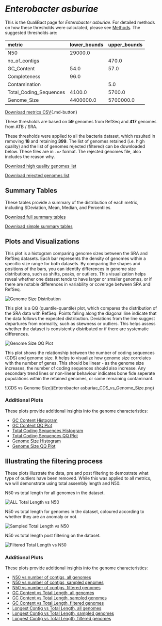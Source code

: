# *Enterobacter asburiae*

This is the QualiBact page for *Enterobacter asburiae*. For detailed methods on how these thresholds were calculated, please see [Methods](../../methods.md).
The suggested thresholds are: 

| metric                 | lower_bounds   | upper_bounds   |
|:-----------------------|:---------------|:---------------|
| N50                    | 29000.0        |                |
| no_of_contigs          |                | 470.0          |
| GC_Content             | 54.0           | 57.0           |
| Completeness           | 96.0           |                |
| Contamination          |                | 5.0            |
| Total_Coding_Sequences | 4100.0         | 5700.0         |
| Genome_Size            | 4400000.0      | 5700000.0      |

[Download metrics CSV](Enterobacter_asburiae_metrics.csv){.md-button}


These thresholds are based on **59** genomes from RefSeq and **417** genomes from ATB / SRA.

These thresholds were applied to all the bacteria dataset, which resulted in removing **18** and retaining **399**.
The list of genomes retained (i.e. high quality) and the list of genomes rejected (filtered) can be downloaded below. These files are in `.xz` format. The rejected genomes file, also includes the reason why.

[Download high quality genomes list](Enterobacter_asburiae_high_quality_genomes.csv.xz)


[Download rejected genomes list](Enterobacter_asburiae_filtered_out_genomes.csv.xz)



## Summary Tables
These tables provide a summary of the distribution of each metric, including SDeviation, Mean, Median, and Percentiles.

[Download full summary tables](summary.csv)

[Download simple summary tables](selected_summary.csv)

## Plots and Visualizations

This plot is a histogram comparing genome sizes between the SRA and RefSeq datasets. Each bar represents the density of genomes within a specific size range for both datasets. By comparing the shapes and positions of the bars, you can identify differences in genome size distributions, such as shifts, peaks, or outliers. This visualization helps reveal whether one dataset tends to have larger or smaller genomes, or if there are notable differences in variability or coverage between SRA and RefSeq.

![Genome Size Distribution](Genome_Size_refseq_histogram_kde.png)

This plot is a QQ (quantile-quantile) plot, which compares the distribution of the SRA data with RefSeq. Points falling along the diagonal line indicate that the data follows the expected distribution. Deviations from the line suggest departures from normality, such as skewness or outliers. This helps assess whether the dataset is consistently distributed or if there are systematic differences.

![Genome Size QQ Plot](Genome_Size_refseq_qqplot.png)

This plot shows the relationship between the number of coding sequences (CDS) and genome size. It helps to visualize how genome size correlates with the number of genes. This should be linear - as the genome size increases, the number of coding sequences should also increase. Any secondary trend lines or non-linear behaviour indicates bone fide seperate populations within the retained genomes, or some remaining contaminant. 

![CDS vs Genome Size](Enterobacter asburiae_CDS_vs_Genome_Size.png)

### Additional Plots

These plots provide additional insights into the genome characteristics:

- [GC Content Histogram](GC_Content_refseq_histogram_kde.png)
- [GC Content QQ Plot](GC_Content_refseq_qqplot.png)
- [Total Coding Sequences Histogram](Total_Coding_Sequences_refseq_histogram_kde.png)
- [Total Coding Sequences QQ Plot](Total_Coding_Sequences_refseq_qqplot.png)
- [Genome Size Histogram](Genome_Size_refseq_histogram_kde.png)
- [Genome Size QQ Plot](Genome_Size_refseq_qqplot.png)
## Illustrating the filtering process
These plots illustrate the data, pre and post filtering to demostrate what type of outliers have been removed. While this was applied to all metrics, we will demonstrate using total assembly length and N50.

N50 vs total length for all genomes in the dataset.

![ALL Total Length vs N50](Enterobacter_asburiae_all_total_length_N50.png)

N50 vs total length for genomes in the dataset, coloured according to whether they are an anomaly or not.

![Sampled Total Length vs N50](Enterobacter_asburiae_sample_total_length_N50.png)

N50 vs total length post filtering on the dataset.

![Filtered Total Length vs N50](Enterobacter_asburiae_filt_total_length_N50.png)

### Additional Plots

These plots provide additional insights into the genome characteristics:

- [N50 vs number of contigs, all genomes](Enterobacter_asburiae_all_N50_number.png)
- [N50 vs number of contigs, sampled genomes](Enterobacter_asburiae_sample_N50_number.png)
- [N50 vs number of contigs, filtered genomes](Enterobacter_asburiae_filt_N50_number.png)
- [GC Content vs Total Length, all genomes](Enterobacter_asburiae_all_total_length_GC_Content.png)
- [GC Content vs Total Length, sampled genomes](Enterobacter_asburiae_sample_total_length_GC_Content.png)
- [GC Content vs Total Length, filtered genomes](Enterobacter_asburiae_filt_total_length_GC_Content.png)
- [Longest Contig vs Total Length, all genomes](Enterobacter_asburiae_all_total_length_longest.png)
- [Longest Contig vs Total Length, sampled genomes](Enterobacter_asburiae_sample_total_length_longest.png)
- [Longest Contig vs Total Length, filtered genomes](Enterobacter_asburiae_filt_total_length_longest.png)
